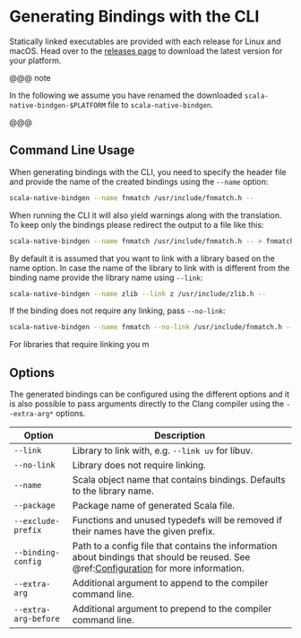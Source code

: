 # Generating Bindings with the CLI

Statically linked executables are provided with each release for Linux and macOS. Head over to the [releases page] to download the latest version for your platform.

 [releases page]: https://github.com/kornilova-l/scala-native-bindgen/releases

@@@ note

In the following we assume you have renamed the downloaded `scala-native-bindgen-$PLATFORM` file to `scala-native-bindgen`.

@@@

## Command Line Usage

When generating bindings with the CLI, you need to specify the header file and provide the name of the created bindings using the `--name` option:

```sh
scala-native-bindgen --name fnmatch /usr/include/fnmatch.h --
```

When running the CLI it will also yield warnings along with the translation. To keep only the bindings please redirect the output to a file like this:

```sh
scala-native-bindgen --name fnmatch /usr/include/fnmatch.h -- > fnmatch.scala
```

By default it is assumed that you want to link with a library based on the name option.
In case the name of the library to link with is different from the binding name provide the library name using `--link`:

```sh
scala-native-bindgen --name zlib --link z /usr/include/zlib.h --
```

If the binding does not require any linking, pass `--no-link`:

```sh
scala-native-bindgen --name fnmatch --no-link /usr/include/fnmatch.h --
```

For libraries that require linking you m

## Options

The generated bindings can be configured using the different options and it is also possible to pass arguments directly to the Clang compiler using the `--extra-arg*` options.

| Option               | Description
|----------------------|---------------------------------------------------------------------------------|
| `--link`             | Library to link with, e.g. `--link uv` for libuv.
| `--no-link`          | Library does not require linking.
| `--name`             | Scala object name that contains bindings. Defaults to the library name.
| `--package`          | Package name of generated Scala file.
| `--exclude-prefix`   | Functions and unused typedefs will be removed if their names have the given prefix.
| `--binding-config`   | Path to a config file that contains the information about bindings that should be reused. See @ref:[Configuration](configuration.md) for more information.
| `--extra-arg`        | Additional argument to append to the compiler command line.
| `--extra-arg-before` | Additional argument to prepend to the compiler command line.
